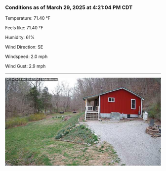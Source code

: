 ### Conditions as of March 29, 2025 at 4:21:04 PM CDT 

Temperature: 71.40 &deg;F

Feels like: 71.40 &deg;F

Humidity: 61%

Wind Direction: SE

Windspeed: 2.0 mph

Wind Gust: 2.9 mph

---

<img src="./images/latest.jpeg"/>

